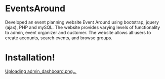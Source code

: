 # EventsAround
Developed an event planning website Event Around using bootstrap, jquery (ajax), PHP and mySQL. The website provides varying levels of functionality to admin, event organizer and customer. The website allows all users to create accounts, search events, and browse groups. 

# Installation!


[Uploading admin_dashboard.png…]()
